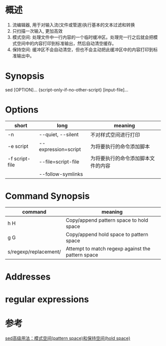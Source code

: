 # 概述

1. 流编辑器, 用于对输入流(文件或管道)执行基本的文本过滤和转换
2. 只扫描一次输入, 更加高效
3. 模式空间: 处理文件中一行内容的一个临时缓冲区。处理完一行之后就会把模式空间中的内容打印到标准输出，然后自动清空缓存。
4. 保持空间: 缓冲区不会自动清空，但也不会主动把此缓冲区中的内容打印到标准输出中。

# Synopsis

sed [OPTION]... {script-only-if-no-other-script} [input-file]...

# Options

| short          | long                | meaning |
| -------------- | ------------------- | ------- |
| -n             | --quiet, --silent   | 不对样式空间进行打印
| -e script      | --expression=script | 为将要执行的命令添加脚本
| -f script-file | --file=script-file  | 为将要执行的命令添加脚本文件的内容
|                | --follow-symlinks   |

# Command Synopsis

| command               | meaning                                           |
| --------------------- | ------------------------------------------------- |
| h H                   | Copy/append pattern space to hold space           |
| g G                   | Copy/append hold space to pattern space           |
| s/regexp/replacement/ | Attempt to match regexp against the pattern space |


# Addresses

# regular expressions

# 参考

[sed高级用法：模式空间(pattern space)和保持空间(hold space)](http://blog.csdn.net/itsenlin/article/details/21129405)
